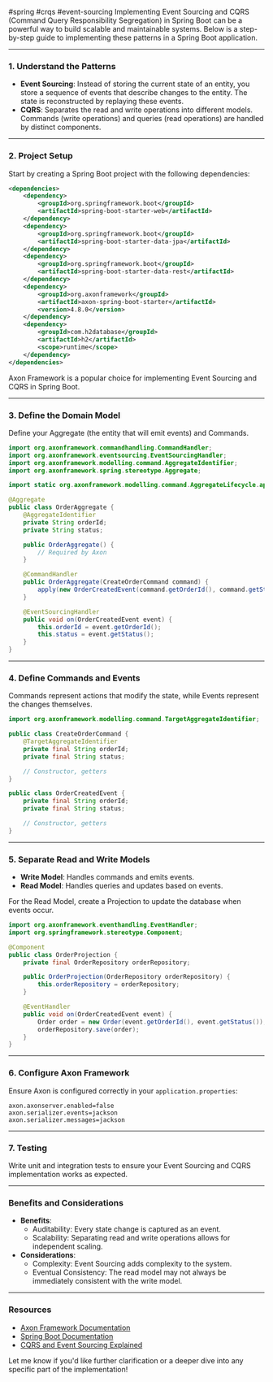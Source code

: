 #spring #crqs #event-sourcing
Implementing Event Sourcing and CQRS (Command Query Responsibility Segregation) in Spring Boot can be a powerful way to build scalable and maintainable systems. Below is a step-by-step guide to implementing these patterns in a Spring Boot application.

---

### 1. **Understand the Patterns**
- **Event Sourcing**: Instead of storing the current state of an entity, you store a sequence of events that describe changes to the entity. The state is reconstructed by replaying these events.
- **CQRS**: Separates the read and write operations into different models. Commands (write operations) and queries (read operations) are handled by distinct components.

---

### 2. **Project Setup**
Start by creating a Spring Boot project with the following dependencies:
```xml
<dependencies>
    <dependency>
        <groupId>org.springframework.boot</groupId>
        <artifactId>spring-boot-starter-web</artifactId>
    </dependency>
    <dependency>
        <groupId>org.springframework.boot</groupId>
        <artifactId>spring-boot-starter-data-jpa</artifactId>
    </dependency>
    <dependency>
        <groupId>org.springframework.boot</groupId>
        <artifactId>spring-boot-starter-data-rest</artifactId>
    </dependency>
    <dependency>
        <groupId>org.axonframework</groupId>
        <artifactId>axon-spring-boot-starter</artifactId>
        <version>4.8.0</version>
    </dependency>
    <dependency>
        <groupId>com.h2database</groupId>
        <artifactId>h2</artifactId>
        <scope>runtime</scope>
    </dependency>
</dependencies>
```
Axon Framework is a popular choice for implementing Event Sourcing and CQRS in Spring Boot.

---

### 3. **Define the Domain Model**
Define your Aggregate (the entity that will emit events) and Commands.

```java
import org.axonframework.commandhandling.CommandHandler;
import org.axonframework.eventsourcing.EventSourcingHandler;
import org.axonframework.modelling.command.AggregateIdentifier;
import org.axonframework.spring.stereotype.Aggregate;

import static org.axonframework.modelling.command.AggregateLifecycle.apply;

@Aggregate
public class OrderAggregate {
    @AggregateIdentifier
    private String orderId;
    private String status;

    public OrderAggregate() {
        // Required by Axon
    }

    @CommandHandler
    public OrderAggregate(CreateOrderCommand command) {
        apply(new OrderCreatedEvent(command.getOrderId(), command.getStatus()));
    }

    @EventSourcingHandler
    public void on(OrderCreatedEvent event) {
        this.orderId = event.getOrderId();
        this.status = event.getStatus();
    }
}
```

---

### 4. **Define Commands and Events**
Commands represent actions that modify the state, while Events represent the changes themselves.

```java
import org.axonframework.modelling.command.TargetAggregateIdentifier;

public class CreateOrderCommand {
    @TargetAggregateIdentifier
    private final String orderId;
    private final String status;

    // Constructor, getters
}

public class OrderCreatedEvent {
    private final String orderId;
    private final String status;

    // Constructor, getters
}
```

---

### 5. **Separate Read and Write Models**
- **Write Model**: Handles commands and emits events.
- **Read Model**: Handles queries and updates based on events.

For the Read Model, create a Projection to update the database when events occur.

```java
import org.axonframework.eventhandling.EventHandler;
import org.springframework.stereotype.Component;

@Component
public class OrderProjection {
    private final OrderRepository orderRepository;

    public OrderProjection(OrderRepository orderRepository) {
        this.orderRepository = orderRepository;
    }

    @EventHandler
    public void on(OrderCreatedEvent event) {
        Order order = new Order(event.getOrderId(), event.getStatus());
        orderRepository.save(order);
    }
}
```

---

### 6. **Configure Axon Framework**
Ensure Axon is configured correctly in your `application.properties`:

```properties
axon.axonserver.enabled=false
axon.serializer.events=jackson
axon.serializer.messages=jackson
```

---

### 7. **Testing**
Write unit and integration tests to ensure your Event Sourcing and CQRS implementation works as expected.

---

### Benefits and Considerations
- **Benefits**:
  - Auditability: Every state change is captured as an event.
  - Scalability: Separating read and write operations allows for independent scaling.
- **Considerations**:
  - Complexity: Event Sourcing adds complexity to the system.
  - Eventual Consistency: The read model may not always be immediately consistent with the write model.

---

### Resources
- [Axon Framework Documentation](https://docs.axoniq.io/reference-guide/)
- [Spring Boot Documentation](https://spring.io/projects/spring-boot)
- [CQRS and Event Sourcing Explained](https://www.baeldung.com/cqrs-event-sourcing-axon)

Let me know if you'd like further clarification or a deeper dive into any specific part of the implementation!